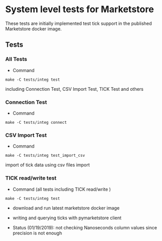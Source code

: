 # System level tests for Marketstore


These tests are initially implemented test tick support in the published Marketstore docker image.

## Tests
### All Tests
- Command
```
make -C tests/integ test
```
including Connection Test, CSV Import Test, TICK Test and others

### Connection Test
- Command
```
make -C tests/integ connect
```

### CSV Import Test
- Command
```
make -C tests/integ test_import_csv
```
import of tick data using csv files import


### TICK read/write test

- Command (all tests including TICK read/write )
```
make -C tests/integ test
```

- download and run latest marketstore docker image
- writing and querying ticks with pymarketstore client


- Status (01/19/2019): 
not checking Nanoseconds column values since precision is not enough